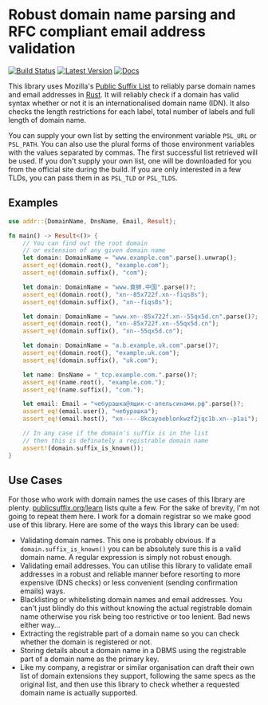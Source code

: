 # Robust domain name parsing and RFC compliant email address validation

[![Build Status](https://travis-ci.org/addr-rs/addr.svg?branch=master)](https://travis-ci.org/addr-rs/addr) [![Latest Version](https://img.shields.io/crates/v/addr.svg)](https://crates.io/crates/addr) [![Docs](https://docs.rs/addr/badge.svg)](https://docs.rs/addr)

This library uses Mozilla's [Public Suffix List](https://publicsuffix.org) to reliably parse domain names and email addresses in [Rust](https://www.rust-lang.org). It will reliably check if a domain has valid syntax whether or not it is an internationalised domain name (IDN). It also checks the length restrictions for each label, total number of labels and full length of domain name.

You can supply your own list by setting the environment variable `PSL_URL` or `PSL_PATH`. You can also use the plural forms of those environment variables with the values separated by commas. The first successful list retrieved will be used. If you don't supply your own list, one will be downloaded for you from the official site during the build. If you are only interested in a few TLDs, you can pass them in as `PSL_TLD` or `PSL_TLDS`.

## Examples

```rust
use addr::{DomainName, DnsName, Email, Result};

fn main() -> Result<()> {
    // You can find out the root domain
    // or extension of any given domain name
    let domain: DomainName = "www.example.com".parse().unwrap();
    assert_eq!(domain.root(), "example.com");
    assert_eq!(domain.suffix(), "com");

    let domain: DomainName = "www.食狮.中国".parse()?;
    assert_eq!(domain.root(), "xn--85x722f.xn--fiqs8s");
    assert_eq!(domain.suffix(), "xn--fiqs8s");

    let domain: DomainName = "www.xn--85x722f.xn--55qx5d.cn".parse()?;
    assert_eq!(domain.root(), "xn--85x722f.xn--55qx5d.cn");
    assert_eq!(domain.suffix(), "xn--55qx5d.cn");

    let domain: DomainName = "a.b.example.uk.com".parse()?;
    assert_eq!(domain.root(), "example.uk.com");
    assert_eq!(domain.suffix(), "uk.com");

    let name: DnsName = "_tcp.example.com.".parse()?;
    assert_eq!(name.root(), "example.com.");
    assert_eq!(name.suffix(), "com.");

    let email: Email = "чебурашка@ящик-с-апельсинами.рф".parse()?;
    assert_eq!(email.user(), "чебурашка");
    assert_eq!(email.host(), "xn-----8kcayoeblonkwzf2jqc1b.xn--p1ai");

    // In any case if the domain's suffix is in the list
    // then this is definately a registrable domain name
    assert!(domain.suffix_is_known());
}
```

## Use Cases

For those who work with domain names the use cases of this library are plenty. [publicsuffix.org/learn](https://publicsuffix.org/learn/) lists quite a few. For the sake of brevity, I'm not going to repeat them here. I work for a domain registrar so we make good use of this library. Here are some of the ways this library can be used:

* Validating domain names. This one is probably obvious. If a `domain.suffix_is_known()` you can be absolutely sure this is a valid domain name. A regular expression is simply not robust enough.
* Validating email addresses. You can utilise this library to validate email addresses in a robust and reliable manner before resorting to more expensive (DNS checks) or less convenient (sending confirmation emails) ways.
* Blacklisting or whitelisting domain names and email addresses. You can't just blindly do this without knowing the actual registrable domain name otherwise you risk being too restrictive or too lenient. Bad news either way...
* Extracting the registrable part of a domain name so you can check whether the domain is registered or not.
* Storing details about a domain name in a DBMS using the registrable part of a domain name as the primary key.
* Like my company, a registrar or similar organisation can draft their own list of domain extensions they support, following the same specs as the original list, and then use this library to check whether a requested domain name is actually supported.
